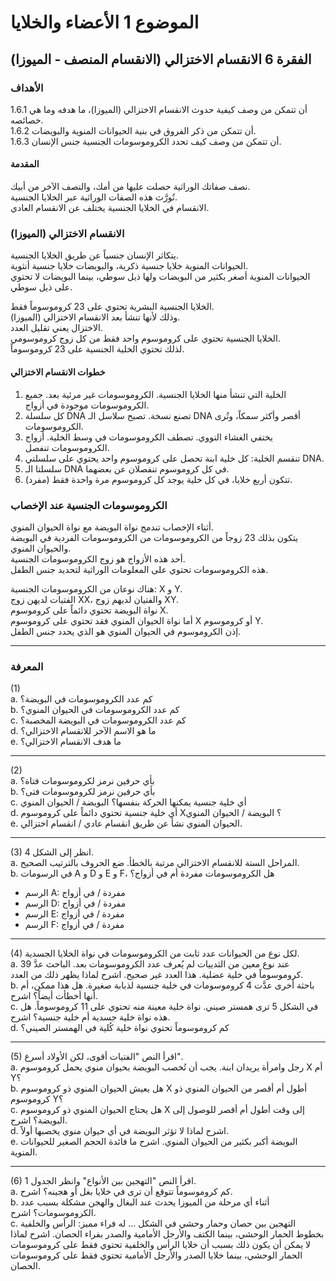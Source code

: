 # الموضوع 1 الأعضاء والخلايا

## الفقرة 6 الانقسام الاختزالي (الانقسام المنصف - الميوزا)

### الأهداف

1.6.1 أن تتمكن من وصف كيفية حدوث الانقسام الاختزالي (الميوزا)، ما هدفه وما هي خصائصه.  
1.6.2 أن تتمكن من ذكر الفروق في بنية الحيوانات المنوية والبويضات.  
1.6.3 أن تتمكن من وصف كيف تحدد الكروموسومات الجنسية جنس الإنسان.  

#### المقدمة

نصف صفاتك الوراثية حصلت عليها من أمك، والنصف الآخر من أبيك.  
تُورَّث هذه الصفات الوراثية عبر الخلايا الجنسية.  
الانقسام في الخلايا الجنسية يختلف عن الانقسام العادي.  

### الانقسام الاختزالي (الميوزا)  

يتكاثر الإنسان جنسياً عن طريق الخلايا الجنسية.  
الحيوانات المنوية خلايا جنسية ذكرية، والبويضات خلايا جنسية أنثوية.  
الحيوانات المنوية أصغر بكثير من البويضات ولها ذيل سوطي، بينما البويضات لا تحتوي على ذيل سوطي.  

الخلايا الجنسية البشرية تحتوي على 23 كروموسوماً فقط.  
وذلك لأنها تنشأ بعد الانقسام الاختزالي (الميوزا).  
الاختزال يعني تقليل العدد.  
الخلايا الجنسية تحتوي على كروموسوم واحد فقط من كل زوج كروموسومي.  
لذلك تحتوي الخلية الجنسية على 23 كروموسوماً.  

#### خطوات الانقسام الاختزالي  

1. الخلية التي تنشأ منها الخلايا الجنسية. الكروموسومات غير مرئية بعد. جميع الكروموسومات موجودة في أزواج.  
2. كل سلسلة DNA تصنع نسخة. تصبح سلاسل الـ DNA أقصر وأكثر سمكاً، وتُرى الكروموسومات.  
3. يختفي الغشاء النووي. تصطف الكروموسومات في وسط الخلية. أزواج الكروموسومات تنفصل.  
4. تنقسم الخلية: كل خلية ابنة تحصل على كروموسوم واحد يحتوي على سلسلتي DNA.  
5. سلسلتا الـ DNA في كل كروموسوم تنفصلان عن بعضهما.  
6. تتكون أربع خلايا، في كل خلية يوجد كل كروموسوم مرة واحدة فقط (مفرد).  

### الكروموسومات الجنسية عند الإخصاب  

أثناء الإخصاب تندمج نواة البويضة مع نواة الحيوان المنوي.  
يتكون بذلك 23 زوجاً من الكروموسومات من الكروموسومات الفردية في البويضة والحيوان المنوي.  
أحد هذه الأزواج هو زوج الكروموسومات الجنسية.  
هذه الكروموسومات تحتوي على المعلومات الوراثية لتحديد جنس الطفل.  

هناك نوعان من الكروموسومات الجنسية: X و Y.  
الفتيات لديهن زوج XX، والفتيان لديهم زوج XY.  
نواة البويضة تحتوي دائماً على كروموسوم X.  
أما نواة الحيوان المنوي فقد تحتوي على كروموسوم X أو كروموسوم Y.  
إذن الكروموسوم في الحيوان المنوي هو الذي يحدد جنس الطفل.  

---

### المعرفة  

(1)  
a. كم عدد الكروموسومات في البويضة؟  
b. كم عدد الكروموسومات في الحيوان المنوي؟  
c. كم عدد الكروموسومات في البويضة المخصبة؟  
d. ما هو الاسم الآخر للانقسام الاختزالي؟  
e. ما هدف الانقسام الاختزالي؟  

---

(2)  
a. بأي حرفين نرمز لكروموسومات فتاة؟  
b. بأي حرفين نرمز لكروموسومات فتى؟  
c. أي خلية جنسية يمكنها الحركة بنفسها؟ البويضة / الحيوان المنوي  
d. أي خلية جنسية تحتوي دائماً على كروموسوم X؟ البويضة / الحيوان المنوي  
e. الحيوان المنوي نشأ عن طريق انقسام عادي / انقسام اختزالي.  

---

(3) انظر إلى الشكل 4.  
a. المراحل الستة للانقسام الاختزالي مرتبة بالخطأ. ضع الحروف بالترتيب الصحيح.  
b. في الرسومات A و D و E و F، هل الكروموسومات مفردة أم في أزواج؟  
- الرسم A: مفردة / في أزواج  
- الرسم D: مفردة / في أزواج  
- الرسم E: مفردة / في أزواج  
- الرسم F: مفردة / في أزواج  

---

(4) لكل نوع من الحيوانات عدد ثابت من الكروموسومات في نواة الخلايا الجسدية.  
a. عند نوع معين من الثدييات لم يُعرف عدد الكروموسومات بعد. الباحث عدَّ 39 كروموسوماً في خلية عضلية. هذا العدد غير صحيح. اشرح لماذا يظهر ذلك من العدد.  
b. باحثة أخرى عدَّت 4 كروموسومات في خلية جنسية لذبابة صغيرة. هل هذا ممكن، أم أنها أخطأت أيضاً؟ اشرح.  
c. في الشكل 5 ترى همستر صيني. نواة خلية معينة منه تحتوي على 11 كروموسوماً. هل هذه نواة خلية جسدية أم خلية جنسية؟ اشرح.  
d. كم كروموسوماً تحتوي نواة خلية كُلية في الهمستر الصيني؟  

---

(5) اقرأ النص "الفتيات أقوى، لكن الأولاد أسرع".  
a. رجل وامرأة يريدان ابنة. يجب أن تُخصب البويضة بحيوان منوي يحمل كروموسوم X أم Y؟  
b. هل يعيش الحيوان المنوي ذو كروموسوم X أطول أم أقصر من الحيوان المنوي ذو كروموسوم Y؟  
c. هل يحتاج الحيوان المنوي ذو كروموسوم X إلى وقت أطول أم أقصر للوصول إلى البويضة؟ اشرح.  
d. اشرح لماذا لا تؤثر البويضة في أي حيوان منوي يخصبها أولاً.  
e. البويضة أكبر بكثير من الحيوان المنوي. اشرح ما فائدة الحجم الصغير للحيوانات المنوية.  

---

(6) اقرأ النص "التهجين بين الأنواع" وانظر الجدول 1.  
a. كم كروموسوماً تتوقع أن ترى في خلايا بغل أو هجينه؟ اشرح.  
b. أثناء أي مرحلة من الميوزا يحدث عند البغال والهجن مشكلة بسبب عدد الكروموسومات؟ اشرح.  
c. التهجين بين حصان وحمار وحشي في الشكل ... له فراء مميز: الرأس والخلفية بخطوط الحمار الوحشي، بينما الكتف والأرجل الأمامية والصدر بفراء الحصان. اشرح لماذا لا يمكن أن يكون ذلك بسبب أن خلايا الرأس والخلفية تحتوي فقط على كروموسومات الحمار الوحشي، بينما خلايا الصدر والأرجل الأمامية تحتوي فقط على كروموسومات الحصان.  